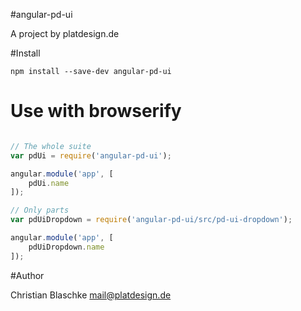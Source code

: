 #angular-pd-ui

A project by platdesign.de


#Install

`npm install --save-dev angular-pd-ui`


# Use with browserify

```javascript

// The whole suite
var pdUi = require('angular-pd-ui');

angular.module('app', [
	pdUi.name
]);

// Only parts
var pdUiDropdown = require('angular-pd-ui/src/pd-ui-dropdown');

angular.module('app', [
	pdUiDropdown.name
]);

```



#Author

Christian Blaschke <mail@platdesign.de>
